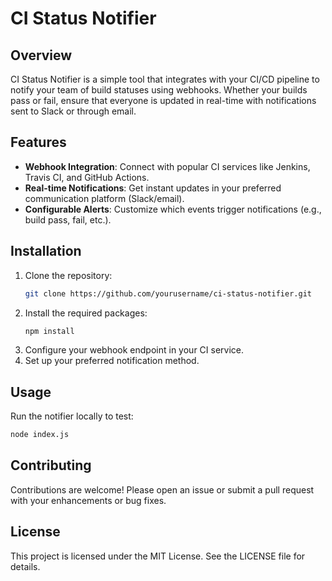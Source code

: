 # CI Status Notifier

## Overview
CI Status Notifier is a simple tool that integrates with your CI/CD pipeline to notify your team of build statuses using webhooks. Whether your builds pass or fail, ensure that everyone is updated in real-time with notifications sent to Slack or through email.

## Features
- **Webhook Integration**: Connect with popular CI services like Jenkins, Travis CI, and GitHub Actions.
- **Real-time Notifications**: Get instant updates in your preferred communication platform (Slack/email).
- **Configurable Alerts**: Customize which events trigger notifications (e.g., build pass, fail, etc.).

## Installation
1. Clone the repository:
   ```bash
   git clone https://github.com/yourusername/ci-status-notifier.git
   ```
2. Install the required packages:
   ```bash
   npm install
   ```
3. Configure your webhook endpoint in your CI service.
4. Set up your preferred notification method.

## Usage
Run the notifier locally to test:
```bash
node index.js
```

## Contributing
Contributions are welcome! Please open an issue or submit a pull request with your enhancements or bug fixes.

## License
This project is licensed under the MIT License. See the LICENSE file for details.
